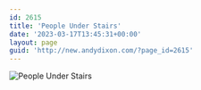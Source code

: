 ```yaml
---
id: 2615
title: 'People Under Stairs'
date: '2023-03-17T13:45:31+00:00'
layout: page
guid: 'http://new.andydixon.com/?page_id=2615'
---
```


![People Under Stairs](https://i0.wp.com/assets.g8x2.ldn.idrivee2-23.com/posters/People%20Under%20Stairs%2001.jpg?w=1200&ssl=1 "People Under Stairs")